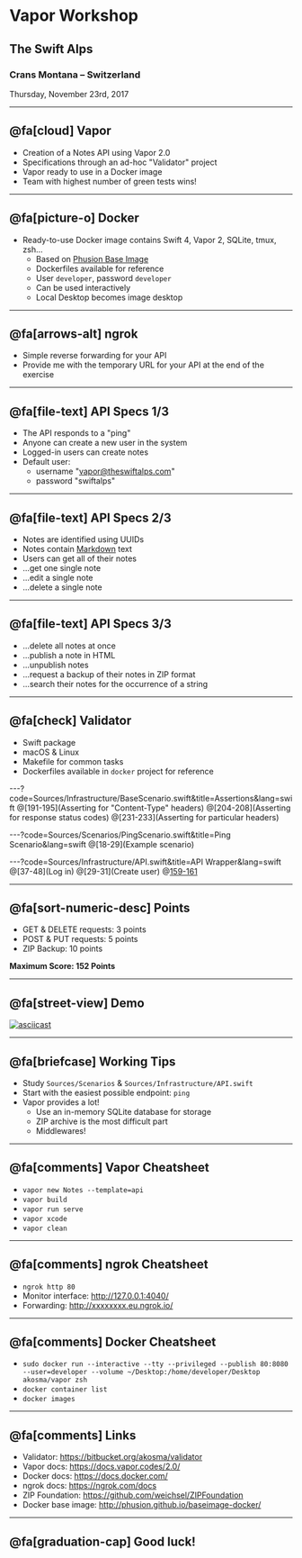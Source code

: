 # Vapor Workshop

## The Swift Alps

### Crans Montana – Switzerland

Thursday, November 23rd, 2017

---

## @fa[cloud] Vapor

- Creation of a Notes API using Vapor 2.0
- Specifications through an ad-hoc "Validator" project
- Vapor ready to use in a Docker image
- Team with highest number of green tests wins!

---

## @fa[picture-o] Docker

- Ready-to-use Docker image contains Swift 4, Vapor 2, SQLite, tmux, zsh…
    - Based on [Phusion Base Image](http://phusion.github.io/baseimage-docker/)
    - Dockerfiles available for reference
    - User `developer`, password `developer`
    - Can be used interactively
    - Local Desktop becomes image desktop

---

## @fa[arrows-alt] ngrok

- Simple reverse forwarding for your API
- Provide me with the temporary URL for your API at the end of the exercise

---

## @fa[file-text] API Specs 1/3

- The API responds to a "ping"
- Anyone can create a new user in the system
- Logged-in users can create notes
- Default user:
    - username "vapor@theswiftalps.com"
    - password "swiftalps"

---

## @fa[file-text] API Specs 2/3

- Notes are identified using UUIDs
- Notes contain [Markdown](https://daringfireball.net/projects/markdown/) text
- Users can get all of their notes
- …get one single note
- …edit a single note
- …delete a single note

---

## @fa[file-text] API Specs 3/3

- …delete all notes at once
- …publish a note in HTML
- …unpublish notes
- …request a backup of their notes in ZIP format
- …search their notes for the occurrence of a string

---

## @fa[check] Validator

- Swift package
- macOS & Linux
- Makefile for common tasks
- Dockerfiles available in `docker` project for reference

---?code=Sources/Infrastructure/BaseScenario.swift&title=Assertions&lang=swift
@[191-195](Asserting for "Content-Type" headers)
@[204-208](Asserting for response status codes)
@[231-233](Asserting for particular headers)

---?code=Sources/Scenarios/PingScenario.swift&title=Ping Scenario&lang=swift
@[18-29](Example scenario)

---?code=Sources/Infrastructure/API.swift&title=API Wrapper&lang=swift
@[37-48](Log in)
@[29-31](Create user)
@[159-161](Search)

---

## @fa[sort-numeric-desc] Points

- GET & DELETE requests: 3 points
- POST & PUT requests: 5 points
- ZIP Backup: 10 points

**Maximum Score: 152 Points**

---

## @fa[street-view] Demo

[![asciicast](https://asciinema.org/a/escJ0ywke0Ms1nCL2VGMIaekl.png)](https://asciinema.org/a/escJ0ywke0Ms1nCL2VGMIaekl)

---

## @fa[briefcase] Working Tips

- Study `Sources/Scenarios` & `Sources/Infrastructure/API.swift`
- Start with the easiest possible endpoint: `ping`
- Vapor provides a lot!
    - Use an in-memory SQLite database for storage
    - ZIP archive is the most difficult part
    - Middlewares!

---

## @fa[comments] Vapor Cheatsheet

- `vapor new Notes --template=api`
- `vapor build`
- `vapor run serve`
- `vapor xcode`
- `vapor clean`

---

## @fa[comments] ngrok Cheatsheet

- `ngrok http 80`
- Monitor interface: <http://127.0.0.1:4040/>
- Forwarding: <http://xxxxxxxx.eu.ngrok.io/>

---

## @fa[comments] Docker Cheatsheet

- `sudo docker run --interactive --tty --privileged --publish 80:8080 --user=developer --volume ~/Desktop:/home/developer/Desktop akosma/vapor zsh`
- `docker container list`
- `docker images`

---

## @fa[comments] Links

- Validator: <https://bitbucket.org/akosma/validator>
- Vapor docs: <https://docs.vapor.codes/2.0/>
- Docker docs: <https://docs.docker.com/>
- ngrok docs: <https://ngrok.com/docs>
- ZIP Foundation: <https://github.com/weichsel/ZIPFoundation>
- Docker base image: <http://phusion.github.io/baseimage-docker/>

---

## @fa[graduation-cap] Good luck!

